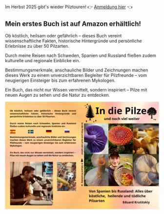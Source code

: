 




Im Herbst 2025 gibt's wieder Pilztouren!
👉 [Anmeldung hier](https://forms.gle/JvqXBEnY9zq2iczn6) 👈

## Mein erstes Buch ist auf Amazon erhältlich!

Ob köstlich, heilsam oder gefährlich – dieses Buch vereint wissenschaftliche Fakten, historische Hintergründe und persönliche Erlebnisse zu über 50 Pilzarten.

Durch meine Reisen nach Schweden, Spanien und Russland fließen zudem kulturelle und regionale Einblicke ein.

Bestimmungsmerkmale, anschauliche Bilder und Zeichnungen machen dieses Werk zu einem unverzichtbaren Begleiter für Pilzfreunde – vom neugierigen Einsteiger bis zum erfahrenen Mykologen.

Ein Buch, das nicht nur Wissen vermittelt, sondern inspiriert – Pilze mit neuen Augen zu sehen und die Natur zu entdecken.

![Alt text](/assets/img/cover.png)

